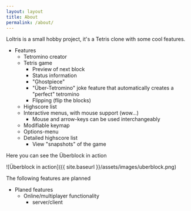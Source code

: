 ```yaml
---
layout: layout
title: About
permalink: /about/
---
```


Loltris is a small hobby project, it's a Tetris clone with some cool features.

* Features
  * Tetromino creator
  * Tetris game
    * Preview of next block
    * Status information
    * "Ghostpiece"
    * "Über-Tetromino" joke feature that automatically creates a "perfect" tetromino
    * Flipping (flip the blocks)
  * Highscore list
  * Interactive menus, with mouse support (wow...)
    * Mouse and arrow-keys can be used interchangeably
  * Modifiable keymap
  * Options-menu
  * Detailed highscore list
    * View "snapshots" of the game

Here you can see the Überblock in action

![Überblock in action]({{ site.baseurl }}/assets/images/uberblock.png)

The following features are planned

* Planed features
  * Online/multiplayer functionality
    * server/client
